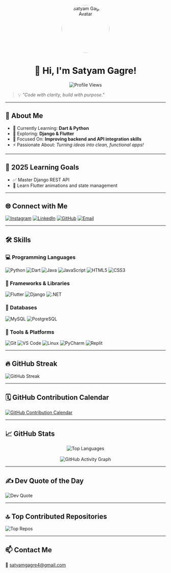 <p align="center">
  <img src="https://avatars.githubusercontent.com/u/100454315" width="150" style="border-radius: 50%;" alt="Satyam Gagre Avatar"/>
</p>

<h1 align="center">👋 Hi, I'm Satyam Gagre!</h1>

<p align="center">
  <img src="https://komarev.com/ghpvc/?username=satyamgagre&label=Profile%20views&color=0e75b6&style=flat-square" alt="Profile Views" />
</p>

> 💡 *"Code with clarity, build with purpose."*

---

## 💫 About Me
- 🔭 Currently Learning: **Dart & Python**  
- 🌱 Exploring: **Django & Flutter**  
- 🤝 Focused On: **Improving backend and API integration skills**  
- ⚡ Passionate About: *Turning ideas into clean, functional apps!*

---

## 🎯 2025 Learning Goals
- ✅ Master Django REST API  
- 🔄 Learn Flutter animations and state management  

---

## 🌐 Connect with Me

[![Instagram](https://img.shields.io/badge/Instagram-%23E4405F.svg?logo=Instagram&logoColor=white)](https://instagram.com/satya__gagre)
[![LinkedIn](https://img.shields.io/badge/LinkedIn-blue?style=flat-square&logo=linkedin&logoColor=white)](https://linkedin.com/in/satyamgagre)
[![GitHub](https://img.shields.io/badge/GitHub-100000?style=flat-square&logo=github&logoColor=white)](https://github.com/satyamgagre)
[![Email](https://img.shields.io/badge/Email-D14836?logo=gmail&logoColor=white)](mailto:satyamgagre4@gmail.com)

---

## 🛠️ Skills

### 💻 Programming Languages
![Python](https://img.shields.io/badge/Python-3670A0?style=flat-square&logo=python&logoColor=ffdd54)
![Dart](https://img.shields.io/badge/Dart-0175C2?style=flat-square&logo=dart&logoColor=white)
![Java](https://img.shields.io/badge/Java-ED8B00?style=flat-square&logo=openjdk&logoColor=white)
![JavaScript](https://img.shields.io/badge/JavaScript-323330?style=flat-square&logo=javascript&logoColor=F7DF1E)
![HTML5](https://img.shields.io/badge/HTML5-E34F26?style=flat-square&logo=html5&logoColor=white)
![CSS3](https://img.shields.io/badge/CSS3-1572B6?style=flat-square&logo=css3&logoColor=white)

### 🚀 Frameworks & Libraries
![Flutter](https://img.shields.io/badge/Flutter-02569B?style=flat-square&logo=flutter&logoColor=white)
![Django](https://img.shields.io/badge/Django-092E20?style=flat-square&logo=django&logoColor=white)
![.NET](https://img.shields.io/badge/.NET-5C2D91?style=flat-square&logo=.net&logoColor=white)

### 🧠 Databases
![MySQL](https://img.shields.io/badge/MySQL-00758F?style=flat-square&logo=mysql&logoColor=white)
![PostgreSQL](https://img.shields.io/badge/PostgreSQL-31678D?style=flat-square&logo=postgresql&logoColor=white)

### 🧰 Tools & Platforms
![Git](https://img.shields.io/badge/Git-F05032?style=flat-square&logo=git&logoColor=white)
![VS Code](https://img.shields.io/badge/VS_Code-0078D7?style=flat-square&logo=visual-studio-code&logoColor=white)
![Linux](https://img.shields.io/badge/Linux-FCC624?style=flat-square&logo=linux&logoColor=black)
![PyCharm](https://img.shields.io/badge/PyCharm-000000?style=flat-square&logo=pycharm&logoColor=white)
![Replit](https://img.shields.io/badge/Replit-000000?style=flat-square&logo=replit&logoColor=white)

---

## 🔥 GitHub Streak

![GitHub Streak](https://streak-stats.demolab.com?user=satyamgagre&theme=tokyonight)

---

## 🗓️ GitHub Contribution Calendar

[![GitHub Contribution Calendar](https://github-contributions-api.deno.dev/satyamgagre.svg)](https://github.com/satyamgagre)

---

## 📈 GitHub Stats

<div align="center">
  <img src="https://github-readme-stats.vercel.app/api/top-langs/?username=satyamgagre&theme=tokyonight&hide_border=true&layout=compact" alt="Top Languages" />
  <br /><br />
  <img src="https://github-readme-activity-graph.vercel.app/graph?username=satyamgagre&theme=github-dark" alt="GitHub Activity Graph" />
</div>

---

## ✍️ Dev Quote of the Day

![Dev Quote](https://quotes-github-readme.vercel.app/api?type=horizontal&theme=dark)

---

## 🔝 Top Contributed Repositories

![Top Repos](https://github-contributor-stats.vercel.app/api?username=satyamgagre&limit=5&theme=dark&combine_all_yearly_contributions=true)

---

## 📫 Contact Me

📧 [satyamgagre4@gmail.com](mailto:satyamgagre4@gmail.com)
